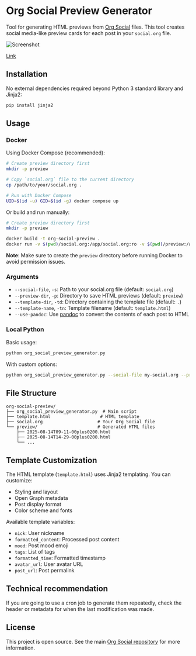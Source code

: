 # Org Social Preview Generator

Tool for generating HTML previews from [Org Social](https://github.com/tanrax/org-social) files. This tool creates social media-like preview cards for each post in your `social.org` file.

![Screenshot](screenshot.png)

[Link](https://andros.dev/static/preview/2025-09-14T09-22-09plus0200.html)

## Installation

No external dependencies required beyond Python 3 standard library and Jinja2:

```bash
pip install jinja2
```

## Usage

### Docker

Using Docker Compose (recommended):

```bash
# Create preview directory first
mkdir -p preview

# Copy `social.org` file to the current directory
cp /path/to/your/social.org .

# Run with Docker Compose
UID=$(id -u) GID=$(id -g) docker compose up
```

Or build and run manually:

```bash
# Create preview directory first
mkdir -p preview

docker build -t org-social-preview .
docker run -v $(pwd)/social.org:/app/social.org:ro -v $(pwd)/preview:/app/preview org-social-preview
```

**Note**: Make sure to create the `preview` directory before running Docker to avoid permission issues.

### Arguments

- `--social-file`, `-s`: Path to your social.org file (default: `social.org`)
- `--preview-dir`, `-p`: Directory to save HTML previews (default: `preview`)
- `--template-dir`, `-td`: Directory containing the template file (default: `.`)
- `--template-name`, `-tn`: Template filename (default: `template.html`)
- `--use-pandoc`: Use [pandoc](https://pandoc.org) to convert the contents of each post to HTML

### Local Python

Basic usage:

```bash
python org_social_preview_generator.py
```

With custom options:

```bash
python org_social_preview_generator.py --social-file my-social.org --preview-dir output --template-dir templates --template-name custom.html
```

## File Structure

```
org-social-preview/
├── org_social_preview_generator.py  # Main script
├── template.html                   # HTML template
├── social.org                     # Your Org Social file
└── preview/                       # Generated HTML files
    ├── 2025-08-14T09-11-00plus0200.html
    ├── 2025-08-14T14-29-00plus0200.html
    └── ...
```

## Template Customization

The HTML template (`template.html`) uses Jinja2 templating. You can customize:

- Styling and layout
- Open Graph metadata
- Post display format
- Color scheme and fonts

Available template variables:

- `nick`: User nickname
- `formatted_content`: Processed post content
- `mood`: Post mood emoji
- `tags`: List of tags
- `formatted_time`: Formatted timestamp
- `avatar_url`: User avatar URL
- `post_url`: Post permalink

## Technical recommendation

If you are going to use a cron job to generate them repeatedly, check the header or metadata for when the last modification was made.

## License

This project is open source. See the main [Org Social repository](https://github.com/tanrax/org-social) for more information.
